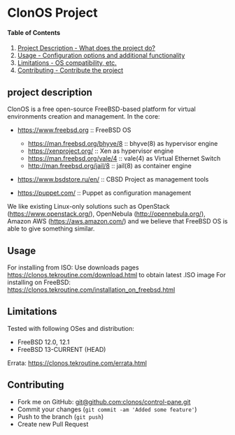 # ClonOS Project

#### Table of Contents

1. [Project Description - What does the project do?](#project-description)
2. [Usage - Configuration options and additional functionality](#usage)
3. [Limitations - OS compatibility, etc.](#limitations)
4. [Contributing - Contribute the project](#contributing)

## project description

ClonOS is a free open-source FreeBSD-based platform for virtual environments creation and management. In the core:

- https://www.freebsd.org :: FreeBSD OS
  + https://man.freebsd.org/bhyve/8 :: bhyve(8) as hypervisor engine
  + https://xenproject.org/ :: Xen as hypervisor engine
  + https://man.freebsd.org/vale/4 :: vale(4) as Virtual Ethernet Switch
  + http://man.freebsd.org/jail/8 :: jail(8) as container engine

- https://www.bsdstore.ru/en/ :: CBSD Project as management tools

- https://puppet.com/ :: Puppet as configuration management

We like existing Linux-only solutions such as OpenStack (https://www.openstack.org/), OpenNebula (http://opennebula.org/), Amazon AWS (https://aws.amazon.com/) and we believe that FreeBSD OS is able to give something similar.

## Usage

For installing from ISO: Use downloads pages https://clonos.tekroutine.com/download.html to obtain latest .ISO image
For installing on FreeBSD: https://clonos.tekroutine.com/installation_on_freebsd.html

## Limitations

Tested with following OSes and distribution:

- FreeBSD 12.0, 12.1
- FreeBSD 13-CURRENT (HEAD)

Errata: https://clonos.tekroutine.com/errata.html

## Contributing

* Fork me on GitHub: [git@github.com:clonos/control-pane.git](git@github.com:clonos/control-pane.git)
* Commit your changes (`git commit -am 'Added some feature'`)
* Push to the branch (`git push`)
* Create new Pull Request
